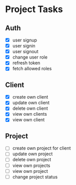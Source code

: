 # Project Tasks

## Auth

- [x] user signup
- [x] user signin
- [x] user signout
- [x] change user role
- [x] refresh token
- [x] fetch allowed roles

## Client

- [x] create own client
- [x] update own client
- [x] delete own client
- [x] view own clients
- [x] view own client

## Project

- [ ] create own project for client
- [ ] update own project
- [ ] delete own project
- [ ] view own projects
- [ ] view own project
- [ ] change project status
